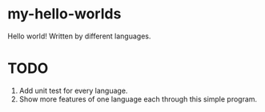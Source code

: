 my-hello-worlds
===============

Hello world! Written by different languages.

TODO
===============
1. Add unit test for every language.
2. Show more features of one language each through this simple program.